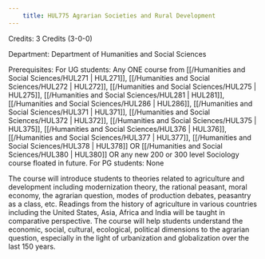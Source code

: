 ```yaml
---
    title: HUL775 Agrarian Societies and Rural Development
---
```

Credits: 3 Credits (3-0-0)

Department: Department of Humanities and Social Sciences

Prerequisites: For UG students: Any ONE course from [[/Humanities and Social Sciences/HUL271 | HUL271]], [[/Humanities and Social Sciences/HUL272 | HUL272]], [[/Humanities and Social Sciences/HUL275 | HUL275]], [[/Humanities and Social Sciences/HUL281 | HUL281]], [[/Humanities and Social Sciences/HUL286 | HUL286]], [[/Humanities and Social Sciences/HUL371 | HUL371]], [[/Humanities and Social Sciences/HUL372 | HUL372]], [[/Humanities and Social Sciences/HUL375 | HUL375]], [[/Humanities and Social Sciences/HUL376 | HUL376]], [[/Humanities and Social Sciences/HUL377 | HUL377]], [[/Humanities and Social Sciences/HUL378 | HUL378]] OR [[/Humanities and Social Sciences/HUL380 | HUL380]] OR any new 200 or 300 level Sociology course floated in future.
For PG students: None

The course will introduce students to theories related to agriculture and development including modernization theory, the rational peasant, moral economy, the agrarian question, modes of production debates, peasantry as a class, etc. Readings from the history of agriculture in various countries including the United States, Asia, Africa and India will be taught in comparative perspective. The course will help students understand the economic, social, cultural, ecological, political dimensions to the agrarian question, especially in the light of urbanization and globalization over the last 150 years.